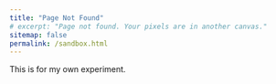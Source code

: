 ```yaml
---
title: "Page Not Found"
# excerpt: "Page not found. Your pixels are in another canvas."
sitemap: false
permalink: /sandbox.html
---
```


This is for my own experiment.